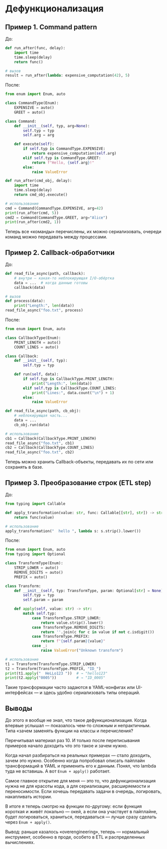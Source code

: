 # Дефункционализация

## Пример 1. Command pattern

До: 

```python
def run_after(func, delay):
    import time
    time.sleep(delay)
    return func()

# вызов
result = run_after(lambda: expensive_computation(42), 5)
```

После:
```python
from enum import Enum, auto

class CommandType(Enum):
    EXPENSIVE = auto()
    GREET = auto()

class Command:
    def __init__(self, typ, arg=None):
        self.typ = typ
        self.arg = arg

    def execute(self):
        if self.typ is CommandType.EXPENSIVE:
            return expensive_computation(self.arg)
        elif self.typ is CommandType.GREET:
            return f"Hello, {self.arg}!"
        else:
            raise ValueError

def run_after(cmd_obj, delay):
    import time
    time.sleep(delay)
    return cmd_obj.execute()

# использование
cmd = Command(CommandType.EXPENSIVE, arg=42)
print(run_after(cmd, 5))
cmd2 = Command(CommandType.GREET, arg="Alice")
print(run_after(cmd2, 1))
```

Теперь все «команды» перечислены, их можно сериализовать, очереди команд можно передавать между процессами.

## Пример 2. Сallback‑обработчики

До:
```python
def read_file_async(path, callback):
    # внутри — какая-то неблокирующая I/O‑обёртка
    data = ...  # когда данные готовы
    callback(data)

# вызов
def process(data):
    print("Length:", len(data))
read_file_async("foo.txt", process)
```

После:
```python
from enum import Enum, auto

class CallbackType(Enum):
    PRINT_LENGTH = auto()
    COUNT_LINES = auto()

class Callback:
    def __init__(self, typ):
        self.typ = typ

    def run(self, data):
        if self.typ is CallbackType.PRINT_LENGTH:
            print("Length:", len(data))
        elif self.typ is CallbackType.COUNT_LINES:
            print("Lines:", data.count("\n") + 1)
        else:
            raise ValueError

def read_file_async(path, cb_obj):
    # неблокирующая часть...
    data = ...
    cb_obj.run(data)

# использование
cb1 = Callback(CallbackType.PRINT_LENGTH)
read_file_async("foo.txt", cb1)
cb2 = Callback(CallbackType.COUNT_LINES)
read_file_async("foo.txt", cb2)
```

Теперь можно хранить Callback-объекты, передавать их по сети или сохранять в базе.

## Пример 3. Преобразование строк (ETL step)

До:
```python
from typing import Callable

def apply_transformation(value: str, func: Callable[[str], str]) -> str:
    return func(value)

# использование
apply_transformation("  hello ", lambda s: s.strip().lower())
```

После: 
```python
from enum import Enum, auto
from typing import Optional

class TransformType(Enum):
    STRIP_LOWER = auto()
    REMOVE_DIGITS = auto()
    PREFIX = auto()

class Transform:
    def __init__(self, typ: TransformType, param: Optional[str] = None):
        self.typ = typ
        self.param = param

    def apply(self, value: str) -> str:
        match self.typ:
            case TransformType.STRIP_LOWER:
                return value.strip().lower()
            case TransformType.REMOVE_DIGITS:
                return ''.join(c for c in value if not c.isdigit())
            case TransformType.PREFIX:
                return f"{self.param}{value}"
            case _:
                raise ValueError("Unknown transform")

# использование
t1 = Transform(TransformType.STRIP_LOWER)
t2 = Transform(TransformType.PREFIX, "ID_")
print(t1.apply("  HeLLo123 "))  # → "hello123"
print(t2.apply("0005"))         # → "ID_0005"
```

Такие трансформации часто задаются в YAML-конфигах или UI-интерфейсах — и здесь удобно сериализовать типы операций.

## Выводы

До этого я вообще не знал, что такое дефункционализация. Когда впервые услышал — показалось чем-то сложным и непрактичным. Типа «зачем заменять функции на классы и перечисления?

Перечитывал материал раз 10. И только после переписывания примеров начало доходить что это такое и зачем нужно.

Когда начал разбираться на реальных примерах — стало доходить, зачем это нужно. Особенно когда попробовал описать пайплайн трансформаций в YAML и применить его к данным. Понял, что lambda туда не вставишь. А вот `Enum + apply()` работает. 

Самое главное открытие для меня — это то, что дефункционализация нужна не для красоты кода, а для сериализации, расширяемости и переносимости. Если хочешь передавать задачи в очередь, логировать, накапливать истории.

В итоге я теперь смотрю на функции по-другому: если функция короткая и живёт локально — окей, а если она участвует в пайплайне, будет логироваться, храниться, передаваться — лучше сразу сделать через `Enum + apply()`.

Вывод: раньше казалось «overengineering», теперь — нормальный инструмент, особенно в проде, особето в ETL и распределенных вычислениях.